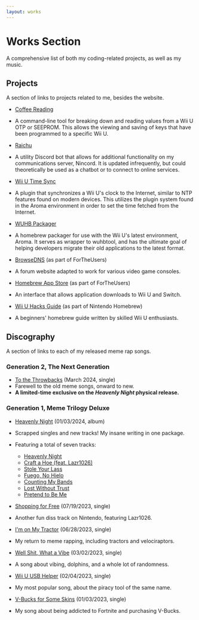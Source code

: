 ```yaml
---
layout: works
---
```


# Works Section

A comprehensive list of both my coding-related projects, as well as my music.

## Projects

A section of links to projects related to me, besides the website.

* [Coffee Reading](https://github.com/Nightkingale/Coffee-Reading)
* A command-line tool for breaking down and reading values from a Wii U OTP or SEEPROM. This allows the viewing and saving of keys that have been programmed to a specific Wii U.

* [Raichu](https://github.com/Nightkingale/Raichu) 
* A utility Discord bot that allows for additional functionality on my communications server, Nincord. It is updated infrequently, but could theoretically be used as a chatbot or to connect to online services.

* [Wii U Time Sync](https://github.com/Nightkingale/Wii-U-Time-Sync)
* A plugin that synchronizes a Wii U's clock to the Internet, similar to NTP features found on modern devices. This utilizes the plugin system found in the Aroma environment in order to set the time fetched from the Internet.

* [WUHB Packager](https://github.com/Nightkingale/WUHB-Packager)
* A homebrew packager for use with the Wii U's latest environment, Aroma. It serves as wrapper to wuhbtool, and has the ultimate goal of helping developers migrate their old applications to the latest format. 

* [BrowseDNS](https://browsedns.net/) (as part of ForTheUsers)
* A forum website adapted to work for various video game consoles.

* [Homebrew App Store](https://github.com/fortheusers/hb-appstore) (as part of ForTheUsers)
* An interface that allows application downloads to Wii U and Switch. 

* [Wii U Hacks Guide](https://wiiu.hacks.guide/) (as part of Nintendo Homebrew)
* A beginners' homebrew guide written by skilled Wii U enthusiasts.

## Discography

A section of links to each of my released meme rap songs.

### Generation 2, The Next Generation

* [To the Throwbacks](https://nightkingale.bandcamp.com/merch) (March 2024, single)
* Farewell to the old meme songs, onward to new.
* **A limited-time exclusive on the *Heavenly Night* physical release.**

### Generation 1, Meme Trilogy Deluxe

* [Heavenly Night](https://push.fm/fl/hn) (01/03/2024, album)
* Scrapped singles and new tracks! My insane writing in one package.
* Featuring a total of seven tracks:
    * [Heavenly Night](https://soundcloud.com/nightkingale/heavenly-night?in=nightkingale/sets/heavenly-night)
    * [Craft a Hoe (feat. Lazr1026)](https://soundcloud.com/nightkingale/craft-a-hoe?in=nightkingale/sets/heavenly-night)
    * [Stole Your Lass](https://soundcloud.com/nightkingale/stole-your-lass?in=nightkingale/sets/heavenly-night)
    * [Fuego, No Hielo](https://soundcloud.com/nightkingale/fuego-no-hielo?in=nightkingale/sets/heavenly-night)
    * [Counting My Bands](https://soundcloud.com/nightkingale/counting-my-bands?in=nightkingale/sets/heavenly-night)
    * [Lost Without Trust](https://soundcloud.com/nightkingale/lost-without-trust?in=nightkingale/sets/heavenly-night)
    * [Pretend to Be Me](https://soundcloud.com/nightkingale/pretend-to-be-me?in=nightkingale/sets/heavenly-night)

* [Shopping for Free](https://push.fm/fl/sff) (07/19/2023, single)
* Another fun diss track on Nintendo, featuring Lazr1026.

* [I'm on My Tractor](https://push.fm/fl/iomt) (06/28/2023, single)
* My return to meme rapping, including tractors and velociraptors.

* [Well Shit, What a Vibe](https://push.fm/fl/wswav) (03/02/2023, single)
* A song about vibing, dolphins, and a whole lot of randomness.

* [Wii U USB Helper](https://push.fm/fl/wuub) (02/04/2023, single)
* My most popular song, about the piracy tool of the same name.

* [V-Bucks for Some Skins](https://push.fm/fl/vbfss) (01/03/2023, single)
* My song about being addicted to Fortnite and purchasing V-Bucks.